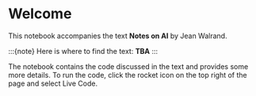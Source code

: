 # Welcome

This notebook accompanies the text **Notes on AI** by Jean Walrand.

:::{note}
Here is where to find the text: **TBA**
:::

The notebook contains the code discussed in the text and provides some more details.  To run the code, click the rocket icon on the top right of the page and select Live Code.

